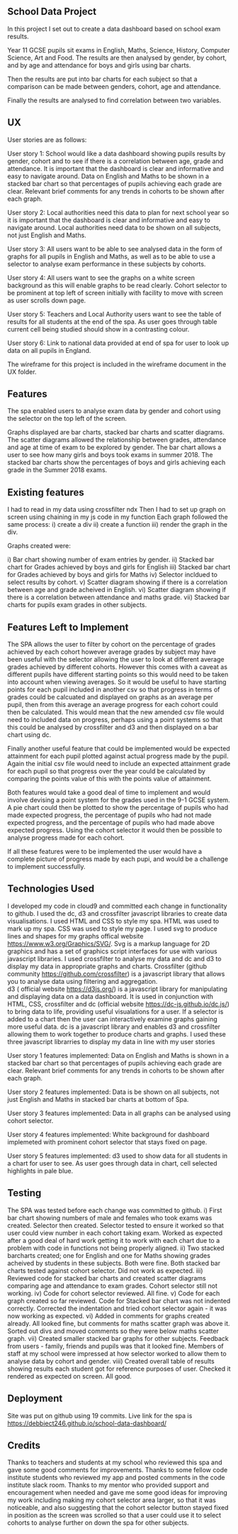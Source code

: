 School Data Project
----------------------

In this project I set out to create a data dashboard based on school exam results.

Year 11 GCSE pupils sit exams in English, Maths, Science, History, Computer Science, Art and Food.
The results are then analysed by gender, by cohort, and by age and attendance for boys and girls
using bar charts.

Then the results are put into bar charts for each subject so that a comparison can be made
between genders, cohort, age and attendance.

Finally the results are analysed to find correlation between two variables.

UX
--

User stories are as follows:

User story 1:  School would like a data dashboard showing pupils results by gender, cohort and to see
if there is a correlation between age, grade and attendance.  It is important
that the dashboard is clear and informative and easy to navigate around.  Data on English and Maths
to be shown in a stacked bar chart so that percentages of pupils achieving each grade are clear.
Relevant brief comments for any trends in cohorts to be shown after each graph.

User story 2:  Local authorities need this data to plan for next school year so it is important
that the dashboard is clear and informative and easy to navigate around.  Local authorities need data to 
be shown on all subjects, not just English and Maths.

User story 3:  All users want to be able to see analysed data in the form of graphs for all pupils in English and Maths,
as well as to be able to use a selector to analyse exam performance in these subjects by cohorts.

User story 4:  All users want to see the graphs on a white screen background as this will enable graphs to be read
clearly.  Cohort selector to be prominent at top left of screen initially with facility to move with screen as 
user scrolls down page.

User story 5:  Teachers and Local Authority users want to see the table of results for all students at the
end of the spa.  As user goes through table current cell being studied should show in a contrasting colour.

User story 6:  Link to national data provided at end of spa for user to look up data on all pupils in England.

The wireframe for this project is included in the wireframe document in the UX folder.



Features
----------------
The spa enabled users to analyse exam data by gender and cohort using the selector on the top left of the screen.

Graphs displayed are bar charts, stacked bar charts and scatter diagrams.
The scatter diagrams allowed the relationship between grades, attendance and age at time of exam to be explored
by gender.
The bar chart allows a user to see how many girls and boys took exams in summer 2018.
The stacked bar charts show the percentages of boys and girls achieving each grade in the Summer 2018 exams.

Existing features
------------------
I had to read in my data using crossfilter ndx
Then  I had to set up graph on screen using chaining in my js code in my function
Each graph followed the same process:
i) create a div
ii) create a function
iii) render the graph in the div.

Graphs created were:

i) Bar chart showing number of exam entries by gender.
ii)  Stacked bar chart for Grades achieved by boys and girls for English 
iii) Stacked bar chart for Grades achieved by boys and girls for Maths
iv)  Selector incldued to select results by cohort.
v)  Scatter diagram showing if there is a correlation between age and grade acheived in English.
vi)  Scatter diagram showing if there is a correlation between attendance and maths grade.
vii)  Stacked bar charts for pupils exam grades in other subjects.

Features Left to Implement
--------------------------
The SPA allows the user to filter by cohort on the percentage of grades achieved by each cohort however
average grades by subject may have been useful with the selector allowing the user to look at different
average grades achieved by different cohorts.  However this comes with a caveat as different pupils have 
different starting points so this would need to be taken into account when viewing averages.  So it would 
be useful to have starting points for each pupil included in another csv so that progress in terms of grades
could be calcuated and displayed on graphs as an average per pupil, then from this average an average progress
for each cohort could then be calculated.  This would mean that the new amended csv file would need to included
data on progress, perhaps using a point systems so that this could be analysed by crossfilter and d3 and then 
displayed on a bar chart using dc.  

Finally another useful feature that could be implemented would be expected attainment for each pupil plotted 
against actual progress made by the pupil.  Again the initial csv file would need to include an expected attainment
grade for each pupil so that progress over the year could be calculated by comparing the points value of this with 
the points value of attainment.

Both features would take a good deal of time to implement and would involve devising a point system for the grades
used in the 9-1 GCSE system.   A pie chart could then be plotted to show the percentage of pupils who had made expected 
progress, the percentage of pupils who had not made expected progress, and the percentage of pupils who had made
above expected progress.  Using the cohort selector it would then be possible to analyse progress made for each cohort.

If all these features were to be implemented the user would have a complete picture of progress made by each pupi,
and would be a challenge to implement successfully.


Technologies Used
-----------------

I developed my code in cloud9 and committed each change in functionality to github.
I used the dc, d3 and crossfilter javascript libraries to create data visualisations.
I used HTML and CSS to style my spa.
HTML was used to mark up my spa.
CSS was used to style my page.
I used svg to produce lines and shapes for my graphs offical website https://www.w3.org/Graphics/SVG/.   Svg is a markup language for 2D graphics and has a 
set of graphics script interfaces for use with various javascript libraries.
I used crossfilter to analyse my data and dc and d3 to display my data in appropriate graphs and charts.
Crossfilter (github community https://github.com/crossfilter) is a javascript library that allows you to analyse data using filtering and aggregation.   
d3  ( official website https://d3js.org/) is a javascript library for manipulating and displaying data on a data dashboard.  It is used in 
conjunction with HTML, CSS, crossfilter  and dc (official website https://dc-js.github.io/dc.js/) to bring data to life, providing useful visualations for a user.
If a selector is added to a chart then the user can interactively examine graphs gaining more useful data.
dc is a javascript library and enables d3 and crossfilter allowing them to work together to produce charts and graphs.
I used these three javascript librarries to display my data in line with my user stories

User story 1 features implemented:  Data on English and Maths  is shown in a stacked bar chart so that percentages of pupils achieving each grade are clear.
Relevant brief comments for any trends in cohorts to be shown after each graph.

User story 2 features implemented:  Data is be shown on all subjects, not just English and Maths in stacked bar charts at bottom of Spa.

User story 3 features implemented:  Data in all graphs can be analysed using cohort selector. 

User story 4 features implemented:  White background for dashboard implemeted with prominent cohort selector that stays fixed on page.

User story 5 features implemented:  d3 used to show data for all students in a chart for user to see.  As user goes through data in chart,
cell selected highlights in pale blue.
 


Testing
-------
The SPA was tested before each change was committed to github.
i) First bar chart showing numbers of male and females who took exams was created. Selector then created.  Selector tested to ensure it worked so
that user could view number in each cohort taking exam.  Worked as expected after a good deal of hard work getting it to work with each chart 
due to a problem with code in functions not being properly aligned.
ii) Two stacked barcharts created; one for English and one for Maths showing grades acheived by students in these subjects.  Both were fine.
Both stacked bar charts tested against cohort selector.  Did not work as expected.
iii)  Reviewed code for stacked bar charts and created scatter diagrams comparing age and attendance to exam grades.  Cohort selector still not working.
iv)  Code for cohort selector reviewed.  All fine.
v)  Code for each graph created so far reviewed.  Code for Stacked bar chart was not indented correctly.  Corrected the indentation and tried cohort selector
again - it was now working as expected.
vi)  Added in comments for graphs created already.  All looked fine, but comments for maths scatter graph was above it.  Sorted out divs and
moved comments so they were below maths scatter graph.
vii) Created smaller stacked bar graphs for other subjects.  Feedback from users - family, friends and pupils was that it looked fine.
Members of staff at my school were impressed at how selector worked to allow them to analyse data by cohort and gender.
viii) Created overall table of results showing results each student got for reference purposes of user.  Checked it rendered as expected on screen.
All good.  



Deployment
----------
Site was put on github using 19 commits.
Live link for the spa is https://debbiect246.github.io/school-data-dashboard/
 
Credits
---------

Thanks to  teachers and students at my school who reviewed this spa and gave some good comments for improvements.
Thanks to some fellow code institute students who reviewed my app and posted comments in the code institute slack room.
Thanks to my mentor who provided support and encouragement when needed and gave me some good ideas for improving my work including
making my cohort selector area larger, so that it was noticeable, and also suggesting that the cohort selector button
stayed fixed in position as the screen was scrolled so that a user could use it to select cohorts to analyse further on 
down the spa for other subjects.


